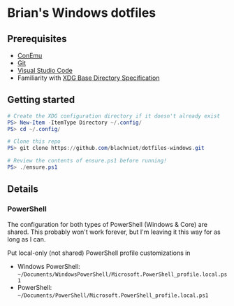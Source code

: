 # Brian's Windows dotfiles

## Prerequisites

- [ConEmu](https://conemu.github.io/)
- [Git](https://git-scm.com/)
- [Visual Studio Code](https://code.visualstudio.com/)
- Familiarity with [XDG Base Directory Specification](https://specifications.freedesktop.org/basedir-spec/basedir-spec-latest.html)

## Getting started

```powershell
# Create the XDG configuration directory if it doesn't already exist
PS> New-Item -ItemType Directory ~/.config/
PS> cd ~/.config/

# Clone this repo
PS> git clone https://github.com/blachniet/dotfiles-windows.git

# Review the contents of ensure.ps1 before running!
PS> ./ensure.ps1
```

## Details

### PowerShell

The configuration for both types of PowerShell (Windows & Core) are shared. This probably won't work forever, but I'm leaving it this way for as long as I can.

Put local-only (not shared) PowerShell profile customizations in
- Windows PowerShell: `~/Documents/WindowsPowerShell/Microsoft.PowerShell_profile.local.ps1`
- PowerShell: `~/Documents/PowerShell/Microsoft.PowerShell_profile.local.ps1`
